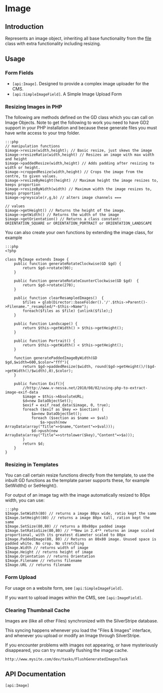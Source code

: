 # Image

## Introduction

Represents an image object, inheriting all base functionality from the [file](api:file) class with extra functionality
including resizing.

## Usage

### Form Fields

*  `[api:Image]`. Designed to provide a complex image uploader for the CMS.
*  `[api:SimpleImageField]`. A Simple Image Upload Form

### Resizing Images in PHP

The following are methods defined on the GD class which you can call on Image Objects. Note to get the following to work
you need to have GD2 support in your PHP installation and because these generate files you must have write access to
your tmp folder. 

	:::php
	// manipulation functions
	$image->resize(width,height); // Basic resize, just skews the image
	$image->resizeRatio(width,height) // Resizes an image with max width and height
	$image->paddedResize(width,height) // Adds padding after resizing to width or height.
	$image->croppedResize(width,height) // Crops the image from the centre, to given values.
	$image->resizeByHeight(height) // Maximum height the image resizes to, keeps proportion
	$image->resizeByWidth(width) // Maximum width the image resizes to, keeps proportion 
	$image->greyscale(r,g,b) // alters image channels ===
	
	// values
	$image->getHeight() // Returns the height of the image.
	$image->getWidth() // Returns the width of the image
	$image->getOrientation() // Returns a class constant: ORIENTATION_SQUARE or ORIENTATION_PORTRAIT or ORIENTATION_LANDSCAPE


You can also create your own functions by extending the image class, for example

	:::php
	<?php
	
	class MyImage extends Image {
		public function generateRotateClockwise(GD $gd)	{
			return $gd->rotate(90);
		}
		
		public function generateRotateCounterClockwise(GD $gd)	{
			return $gd->rotate(270);
		}
		
		public function clearResampledImages()	{
			$files = glob(Director::baseFolder().'/'.$this->Parent()->Filename."_resampled/*-$this->Name");
		 	foreach($files as $file) {unlink($file);}
		}
		
		public function Landscape()	{
			return $this->getWidth() > $this->getHeight();
		}
		
		public function Portrait() {
			return $this->getWidth() < $this->getHeight();
		}
		
		function generatePaddedImageByWidth(GD $gd,$width=600,$color="fff"){
			return $gd->paddedResize($width, round($gd->getHeight()/($gd->getWidth()/$width),0),$color);
		}
		
		public function Exif(){
			//http://www.v-nessa.net/2010/08/02/using-php-to-extract-image-exif-data
			$image = $this->AbsoluteURL;
			$d=new DataObjectSet();	
			$exif = exif_read_data($image, 0, true);
			foreach ($exif as $key => $section) {
				$a=new DataObjectSet();	
				foreach ($section as $name => $val)
					$a->push(new ArrayData(array("Title"=>$name,"Content"=>$val)));
				$d->push(new ArrayData(array("Title"=>strtolower($key),"Content"=>$a)));
			}
			return $d;
		}
	}

### Resizing in Templates

You can call certain resize functions directly from the template, to use the inbuilt GD functions as the template parser
supports these, for example SetWidth() or SetHeight().  

For output of an image tag with the image automatically resized to 80px width, you can use:

	:::php
	$Image.SetWidth(80) // returns a image 80px wide, ratio kept the same
	$Image.SetHeight(80) // returns a image 80px tall, ration kept the same
	$Image.SetSize(80,80) // returns a 80x80px padded image
	$Image.SetRatioSize(80,80) // **New in 2.4** returns an image scaled proportional, with its greatest diameter scaled to 80px
	$Image.PaddedImage(80, 80) // Returns an 80x80 image. Unused space is padded white. No crop. No stretching
	$Image.Width // returns width of image
	$Image.Height // returns height of image
	$Image.Orientation // returns Orientation
	$Image.Filename // returns filename
	$Image.URL // returns filename


### Form Upload

For usage on a website form, see `[api:SimpleImageField]`.

If you want to upload images within the CMS, see `[api:ImageField]`.

### Clearing Thumbnail Cache

Images are (like all other Files) synchronized with the SilverStripe database.

This syncing happens whenever you load the "Files & Images" interface,
and whenever you upload or modify an Image through SilverStripe.

If you encounter problems with images not appearing, or have mysteriously disappeared, you can try manually flushing the
image cache.

	http://www.mysite.com/dev/tasks/FlushGeneratedImagesTask

## API Documentation

`[api:Image]`

